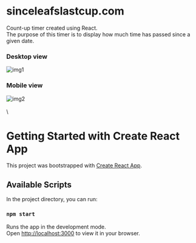 # sinceleafslastcup.com
Count-up timer created using React.\
The purpose of this timer is to display how much time has passed since a given date.

### Desktop view
![img1](https://user-images.githubusercontent.com/98443655/220245985-225dc288-f33c-499a-ac2a-dcd53dca6459.JPG)

### Mobile view
![img2](https://user-images.githubusercontent.com/98443655/220246084-2fd6a08d-93e1-4f36-8188-caba51da900d.JPG)
\
\
\
# Getting Started with Create React App

This project was bootstrapped with [Create React App](https://github.com/facebook/create-react-app).

## Available Scripts

In the project directory, you can run:

### `npm start`

Runs the app in the development mode.\
Open [http://localhost:3000](http://localhost:3000) to view it in your browser.
